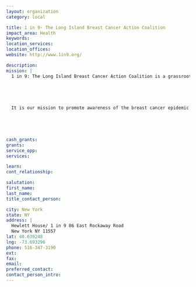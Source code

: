 ```yaml
---
layout: organization
category: local

title: 1 in 9- The Long Island Breast Cancer Action Coalition
impact_area: Health
keywords: 
location_services: 
location_offices: 
website: http://www.1in9.org/‎

description: 
mission: |
  1 in 9: The Long Island Breast Cancer Action Coalition is a grassroots advocacy organization of dedicated volunteers who are working to keep the concerns about the breast cancer epidemic in the forefront. We are committed to promoting action towards finding causes and cures, with the eradication of breast cancer as our ultimate mission.

  

  

  It is our mission to promote awareness of the breast cancer epidemic through education, outreach, advocacy, and direct support of research, which is being done to find the causes of, and cures for breast cancer and other related cancers.  Since a high majority of breast cancer incidence falls outside the known risk categories, we are unique in looking at environmental factors as possible causes and in seeking and promoting ways to keep the environment healthy.

  

  

cash_grants: 
grants: 
service_opp: 
services: 

learn: 
cont_relationship: 

salutation: 
first_name: 
last_name: 
title_contact_person: 

city: New York
state: NY
address: |
  Hewlett House/ 1 in 9 86 East Rockaway Road  
  New York NY 11557
lat: 40.639248
lng: -73.693296
phone: 516-347-3190
ext: 
fax: 
email: 
preferred_contact: 
contact_person_intro: 
---
```

